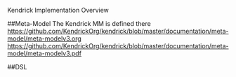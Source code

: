 
Kendrick Implementation Overview

##Meta-Model
The Kendrick MM is defined there 
https://github.com/KendrickOrg/kendrick/blob/master/documentation/meta-model/meta-modelv3.org
https://github.com/KendrickOrg/kendrick/blob/master/documentation/meta-model/meta-modelv3.pdf


##DSL







